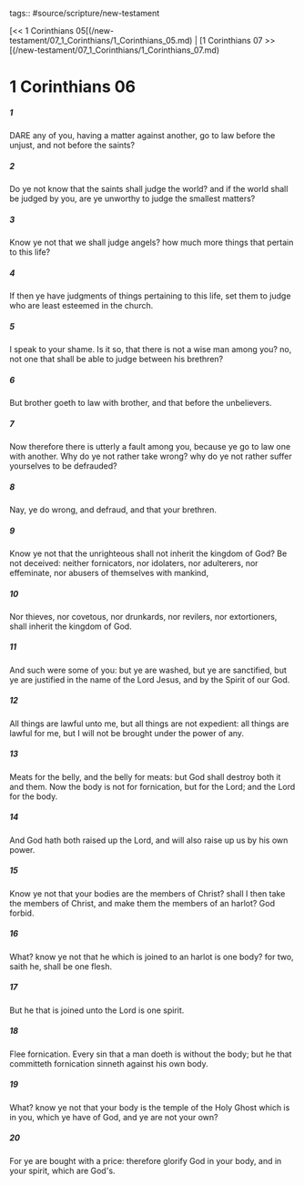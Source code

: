 tags:: #source/scripture/new-testament

[<< 1 Corinthians 05[(/new-testament/07_1_Corinthians/1_Corinthians_05.md) | [1 Corinthians 07 >>[(/new-testament/07_1_Corinthians/1_Corinthians_07.md)

# 1 Corinthians 06

##### 1

DARE any of you, having a matter against another, go to law before the unjust, and not before the saints?

##### 2

Do ye not know that the saints shall judge the world? and if the world shall be judged by you, are ye unworthy to judge the smallest matters?

##### 3

Know ye not that we shall judge angels? how much more things that pertain to this life?

##### 4

If then ye have judgments of things pertaining to this life, set them to judge who are least esteemed in the church.

##### 5

I speak to your shame. Is it so, that there is not a wise man among you? no, not one that shall be able to judge between his brethren?

##### 6

But brother goeth to law with brother, and that before the unbelievers.

##### 7

Now therefore there is utterly a fault among you, because ye go to law one with another. Why do ye not rather take wrong? why do ye not rather suffer yourselves to be defrauded?

##### 8

Nay, ye do wrong, and defraud, and that your brethren.

##### 9

Know ye not that the unrighteous shall not inherit the kingdom of God? Be not deceived: neither fornicators, nor idolaters, nor adulterers, nor effeminate, nor abusers of themselves with mankind,

##### 10

Nor thieves, nor covetous, nor drunkards, nor revilers, nor extortioners, shall inherit the kingdom of God.

##### 11

And such were some of you: but ye are washed, but ye are sanctified, but ye are justified in the name of the Lord Jesus, and by the Spirit of our God.

##### 12

All things are lawful unto me, but all things are not expedient: all things are lawful for me, but I will not be brought under the power of any.

##### 13

Meats for the belly, and the belly for meats: but God shall destroy both it and them. Now the body is not for fornication, but for the Lord; and the Lord for the body.

##### 14

And God hath both raised up the Lord, and will also raise up us by his own power.

##### 15

Know ye not that your bodies are the members of Christ? shall I then take the members of Christ, and make them the members of an harlot? God forbid.

##### 16

What? know ye not that he which is joined to an harlot is one body? for two, saith he, shall be one flesh.

##### 17

But he that is joined unto the Lord is one spirit.

##### 18

Flee fornication. Every sin that a man doeth is without the body; but he that committeth fornication sinneth against his own body.

##### 19

What? know ye not that your body is the temple of the Holy Ghost which is in you, which ye have of God, and ye are not your own?

##### 20

For ye are bought with a price: therefore glorify God in your body, and in your spirit, which are God's.

